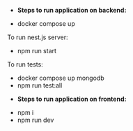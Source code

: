 - **Steps to run application on backend:**

* docker compose up

To run nest.js server:
* npm run start 

To run tests: 
* docker compose up mongodb  
* npm run test:all


- **Steps to run application on frontend:**

* npm i
* npm run dev
